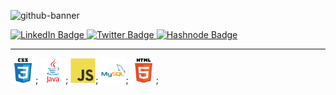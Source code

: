 ![github-banner](https://user-images.githubusercontent.com/77391048/177047314-f4557ec6-612c-4a83-a7ca-37de1f1f7a46.png)

<div id="badges">
  <a href="https://www.linkedin.com/in/nalowa-geena-20a85b200/">
    <img src="https://img.shields.io/badge/LinkedIn-blue?style=for-the-badge&logo=linkedin&logoColor=white" alt="LinkedIn Badge"/>
  </a>
 
  <a href="https://twitter.com/NalowaGeena">
    <img src="https://img.shields.io/badge/Twitter-blue?style=for-the-badge&logo=twitter&logoColor=white" alt="Twitter Badge"/>
  </a>
  
   <a href="https://littletechgiant.hashnode.dev/">
    <img src="https://img.shields.io/badge/Hashnode-blue?style=for-the-badge&logo=hashnode&logoColor=white" alt="Hashnode Badge"/>
  </a>
  
</div>

---

<img src= "https://github.com/devicons/devicon/blob/master/icons/css3/css3-original-wordmark.svg" width="40" height="40"/>;
<img src= "https://github.com/devicons/devicon/blob/master/icons/java/java-original-wordmark.svg" width="40" height="40"/>;
<img src= "https://github.com/devicons/devicon/blob/master/icons/javascript/javascript-original.svg" width="40" height="40"/>;
<img src= "https://github.com/devicons/devicon/blob/master/icons/mysql/mysql-original-wordmark.svg" width="40" height="40"/>;
<img src= "https://github.com/devicons/devicon/blob/master/icons/html5/html5-original-wordmark.svg" width="40" height="40"/>;



<!--
**nalowageena/nalowageena** is a ✨ _special_ ✨ repository because its `README.md` (this file) appears on your GitHub profile.

Here are some ideas to get you started:

- 🔭 I’m currently working on ...
- 🌱 I’m currently learning ...
- 👯 I’m looking to collaborate on ...
- 🤔 I’m looking for help with ...
- 💬 Ask me about ...
- 📫 How to reach me: ...
- 😄 Pronouns: ...
- ⚡ Fun fact: ...
-->
